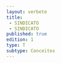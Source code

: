 ```yaml
---
layout: verbete
title:
 - SINDICATO
 - SINDICATO
published: true
edition: 1  
type: T
subtype: Conceitos
---
```


